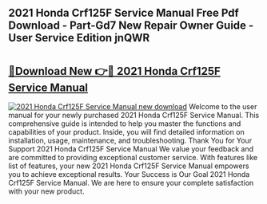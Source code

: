 ## 2021 Honda Crf125F Service Manual Free Pdf Download - Part-Gd7 New Repair Owner Guide - User Service Edition jnQWR

# <h2><a href="http://bc39958.oget.top/?id=2021+Honda+Crf125F+Service+Manual">🔗Download New 👉🔴 2021 Honda Crf125F Service Manual</a></h2>

[![2021 Honda Crf125F Service Manual new download](https://i.imgur.com/5g1atiW.png)](http://bc39958.oget.top/?id=2021+Honda+Crf125F+Service+Manual)
Welcome to the user manual for your newly purchased 2021 Honda Crf125F Service Manual. This comprehensive guide is intended to help you master the functions and capabilities of your product. Inside, you will find detailed information on installation, usage, maintenance, and troubleshooting. Thank You for Your Support 2021 Honda Crf125F Service Manual We value your feedback and are committed to providing exceptional customer service. With features like list of features, your new 2021 Honda Crf125F Service Manual empowers you to achieve exceptional results. Your Success is Our Goal 2021 Honda Crf125F Service Manual. We are here to ensure your complete satisfaction with your new product.

